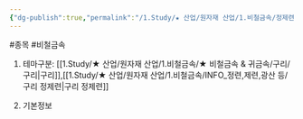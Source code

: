 ```yaml
---
{"dg-publish":true,"permalink":"/1.Study/★ 산업/원자재 산업/1.비철금속/정제련업/종목/퉁링/","created":"2023-05-31T11:44:34.401+09:00","updated":"2025-06-26T12:51:43.980+09:00"}
---
```


#종목 #비철금속 


1. 테마구분: [[1.Study/★ 산업/원자재 산업/1.비철금속/★ 비철금속 & 귀금속/구리/구리\|구리]],[[1.Study/★ 산업/원자재 산업/1.비철금속/INFO_정련,제련,광산 등/구리 정제련\|구리 정제련]]

2. 기본정보
